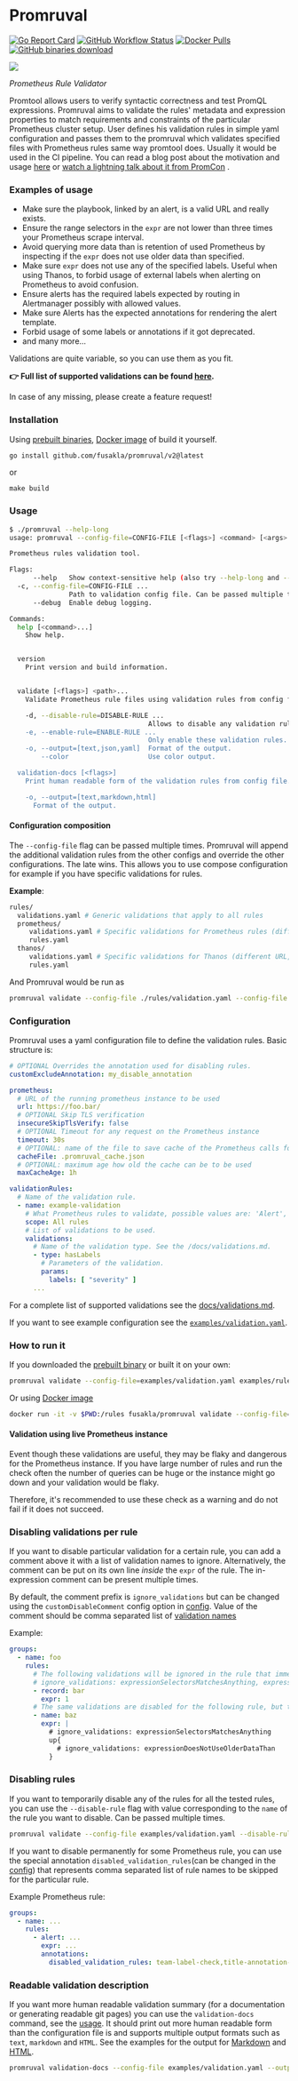 # Promruval

[![Go Report Card](https://goreportcard.com/badge/github.com/fusakla/promruval)](https://goreportcard.com/report/github.com/fusakla/promruval)
[![GitHub Workflow Status](https://img.shields.io/github/actions/workflow/status/fusakla/promruval/go.yaml)](https://github.com/FUSAKLA/promruval/actions?query=branch%3Amaster)
[![Docker Pulls](https://img.shields.io/docker/pulls/fusakla/promruval)](https://hub.docker.com/r/fusakla/promruval)
[![GitHub binaries download](https://img.shields.io/github/downloads/fusakla/promruval/total?label=Prebuilt%20binaries%20downloads)](https://github.com/FUSAKLA/promruval/releases/latest)

![](./promruval.png)

_Prometheus Rule Validator_

Promtool allows users to verify syntactic correctness and test PromQL expressions.
Promruval aims to validate the rules' metadata and expression properties
to match requirements and constraints of the particular Prometheus cluster setup.
User defines his validation rules in simple yaml configuration and passes them to
the promruval which validates specified files with Prometheus rules same way promtool does.
Usually it would be used in the CI pipeline.
You can read a blog post about the motivation and
usage [here](https://fusakla.medium.com/promruval-validating-prometheus-rules-9a29f5dc24d2)
or [watch a lightning talk about it from PromCon](https://www.youtube.com/watch?v=YYSJ--KhlIo&list=PLj6h78yzYM2PZb0QuIkm6ZY-xTuNA5zRO&index=16)
.

### Examples of usage

- Make sure the playbook, linked by an alert, is a valid URL and really exists.
- Ensure the range selectors in the `expr` are not lower than three
  times your Prometheus scrape interval.
- Avoid querying more data than is retention of used Prometheus by inspecting
  if the `expr` does not use older data than specified.
- Make sure `expr` does not use any of the specified labels. Useful when using Thanos, to forbid
  usage of external labels when alerting on Prometheus to avoid confusion.
- Ensure alerts has the required labels expected by routing in Alertmanager
  possibly with allowed values.
- Make sure Alerts has the expected annotations for rendering the alert template.
- Forbid usage of some labels or annotations if it got deprecated.
- and many more...

Validations are quite variable, so you can use them as you fit.

**👉 Full list of supported validations can be found [here](docs/validations.md).**

In case of any missing, please create a feature request!

### Installation

Using [prebuilt binaries](https://github.com/FUSAKLA/promruval/releases/latest),
[Docker image](https://hub.docker.com/r/fusakla/promruval) of build it yourself.

 ```bash
go install github.com/fusakla/promruval/v2@latest
```

or

```
make build
```

### Usage

```bash
$ ./promruval --help-long
usage: promruval --config-file=CONFIG-FILE [<flags>] <command> [<args> ...]

Prometheus rules validation tool.

Flags:
      --help   Show context-sensitive help (also try --help-long and --help-man).
  -c, --config-file=CONFIG-FILE ...
               Path to validation config file. Can be passed multiple times, only validationRules will be reflected from the additional configs.
      --debug  Enable debug logging.

Commands:
  help [<command>...]
    Show help.


  version
    Print version and build information.


  validate [<flags>] <path>...
    Validate Prometheus rule files using validation rules from config file.

    -d, --disable-rule=DISABLE-RULE ...
                                   Allows to disable any validation rules by it's name. Can be passed multiple times.
    -e, --enable-rule=ENABLE-RULE ...
                                   Only enable these validation rules. Can be passed multiple times.
    -o, --output=[text,json,yaml]  Format of the output.
        --color                    Use color output.

  validation-docs [<flags>]
    Print human readable form of the validation rules from config file.

    -o, --output=[text,markdown,html]
      Format of the output.
```

#### Configuration composition

The `--config-file` flag can be passed multiple times. Promruval will append the additional validation rules from the
other configs and override the other configurations. The late wins.
This allows you to use compose configuration for example if you have specific validations for rules.

**Example**:

```bash
rules/
  validations.yaml # Generic validations that apply to all rules
  prometheus/
     validations.yaml # Specific validations for Prometheus rules (different Prometheus URL, shorter data retention, no external labels etc)
     rules.yaml
  thanos/
     validations.yaml # Specific validations for Thanos (different URL, longer retention etc)
     rules.yaml
```

And Promruval would be run as

```bash
promruval validate --config-file ./rules/validation.yaml --config-file ./rules/prometheus/validation.yaml ./rules/prometheus/*.yaml
```

### Configuration

Promruval uses a yaml configuration file to define the validation rules.
Basic structure is:

```yaml
# OPTIONAL Overrides the annotation used for disabling rules.
customExcludeAnnotation: my_disable_annotation

prometheus:
  # URL of the running prometheus instance to be used
  url: https://foo.bar/
  # OPTIONAL Skip TLS verification
  insecureSkipTlsVerify: false
  # OPTIONAL Timeout for any request on the Prometheus instance
  timeout: 30s
  # OPTIONAL: name of the file to save cache of the Prometheus calls for speedup
  cacheFile: .promruval_cache.json
  # OPTIONAL: maximum age how old the cache can be to be used
  maxCacheAge: 1h

validationRules:
  # Name of the validation rule.
  - name: example-validation
    # What Prometheus rules to validate, possible values are: 'Alert', 'Recording rule', 'All rules'.
    scope: All rules
    # List of validations to be used.
    validations:
      # Name of the validation type. See the /docs/validations.md.
      - type: hasLabels
        # Parameters of the validation.
        params:
          labels: [ "severity" ]
      ...
```

For a complete list of supported validations see the [docs/validations.md](docs/validations.md).

If you want to see example configuration see the  [`examples/validation.yaml`](examples/validation.yaml).

### How to run it

If you downloaded the [prebuilt binary](https://github.com/FUSAKLA/promruval/releases/latest) or built it on your own:

```bash
promruval validate --config-file=examples/validation.yaml examples/rules.yaml
```

Or using [Docker image](https://hub.docker.com/r/fusakla/promruval)

```bash
docker run -it -v $PWD:/rules fusakla/promruval validate --config-file=/rules/examples/validation.yaml /rules/examples/rules.yaml
```

#### Validation using live Prometheus instance

Event though these validations are useful, they may be flaky and dangerous for the Prometheus instance.
If you have large number of rules and run the check often the number of queries can be huge or the instance might go
down and your validation
would be flaky.

Therefore, it's recommended to use these check as a warning and do not fail if it does not succeed.

### Disabling validations per rule

If you want to disable particular validation for a certain rule, you can add a comment above it with a list of
validation names to ignore. Alternatively, the comment can be put on its own line _inside_ the `expr` of the rule.
The in-expression comment can be present multiple times.

By default, the comment prefix is `ignore_validations` but can be changed using the `customDisableComment` config option
in [config](#configuration).
Value of the comment should be comma separated list of [validation names](./docs/validations.md)

Example:

```yaml
groups:
  - name: foo
    rules:
      # The following validations will be ignored in the rule that immediately follows.
      # ignore_validations: expressionSelectorsMatchesAnything, expressionDoesNotUseOlderDataThan
      - record: bar
        expr: 1
      # The same validations are disabled for the following rule, but the comments are in the expression.
      - name: baz
        expr: |
          # ignore_validations: expressionSelectorsMatchesAnything
          up{
            # ignore_validations: expressionDoesNotUseOlderDataThan
          }
```

### Disabling rules

If you want to temporarily disable any of the rules for all the tested rules,
you can use the `--disable-rule` flag with value corresponding to the `name`
of the rule you want to disable. Can be passed multiple times.

```bash
promruval validate --config-file examples/validation.yaml --disable-rule check-team-label examples/rules.yaml
```

If you want to disable permanently for some Prometheus rule, you can use the special annotation
`disabled_validation_rules`(can be changed in the [config](#configuration)) that represents comma separated list of
rule names to be skipped for the particular rule.

Example Prometheus rule:

```yaml
groups:
  - name: ...
    rules:
      - alert: ...
        expr: ...
        annotations:
          disabled_validation_rules: team-label-check,title-annotation-check
```

### Readable validation description

If you want more human readable validation summary (for a documentation or generating readable git pages)
you can use the `validation-docs` command, see the [usage](#usage).
It should print out more human readable form than the configuration file is
and supports multiple output formats such as `text`, `markdown` and `HTML`.
See the examples for the output for [Markdown](./examples/human_readable.md) and [HTML](./examples/human_readable.html).

```bash
promruval validation-docs --config-file examples/validation.yaml --output=html
```

